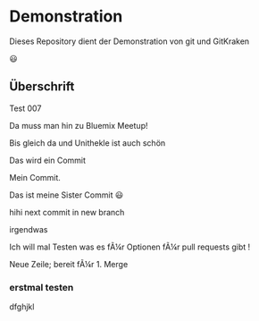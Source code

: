# Demonstration

Dieses Repository dient der Demonstration von git und GitKraken

:smiley:

## Überschrift

Test 007

Da muss man hin zu Bluemix Meetup!

Bis gleich da und Unithekle ist auch schön

Das wird ein Commit

Mein Commit.

Das ist meine Sister Commit :smiley:

hihi next commit in new branch

irgendwas

Ich will mal Testen was es fÃ¼r Optionen fÃ¼r pull requests gibt !

Neue Zeile; bereit fÃ¼r 1. Merge

### erstmal testen

dfghjkl
